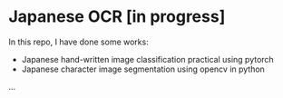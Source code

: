 # Japanese OCR [in progress]
In this repo, I have done some works:

* Japanese hand-written image classification practical using pytorch
* Japanese character image segmentation using opencv in python

...
